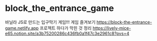 # block_the_entrance_game
바닐라 JS로 만드는 입구막기 게임!!!
게임 즐겨보기
https://block-the-entrance-game.netlify.app
프로젝트 하다가 막힌 것 정리
https://lively-mice-e65.notion.site/a3b75200286c436fb0a1f47c3e2961c8?pvs=4
